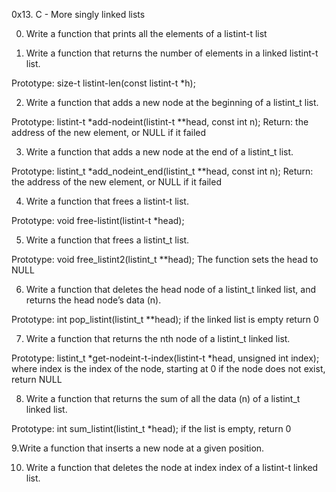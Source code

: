 0x13. C - More singly linked lists

0. Write a function that prints all the elements of a listint-t list

1. Write a function that returns the number of elements in a linked listint-t list.

Prototype: size-t listint-len(const listint-t *h);

2. Write a function that adds a new node at the beginning of a listint_t list.

Prototype: listint-t *add-nodeint(listint-t **head, const int n);
Return: the address of the new element, or NULL if it failed

3. Write a function that adds a new node at the end of a listint_t list.

Prototype: listint_t *add_nodeint_end(listint_t **head, const int n);
Return: the address of the new element, or NULL if it failed

4. Write a function that frees a listint-t list.

Prototype: void free-listint(listint-t *head);

5. Write a function that frees a listint_t list.

Prototype: void free_listint2(listint_t **head);
The function sets the head to NULL

6. Write a function that deletes the head node of a listint_t linked list, and returns the head node’s data (n).

Prototype: int pop_listint(listint_t **head);
if the linked list is empty return 0

7. Write a function that returns the nth node of a listint_t linked list.

Prototype: listint_t *get-nodeint-t-index(listint-t *head, unsigned int index);
where index is the index of the node, starting at 0
if the node does not exist, return NULL

8. Write a function that returns the sum of all the data (n) of a listint_t linked list.

Prototype: int sum_listint(listint_t *head);
if the list is empty, return 0

9.Write a function that inserts a new node at a given position.

10. Write a function that deletes the node at index index of a listint-t linked list.
